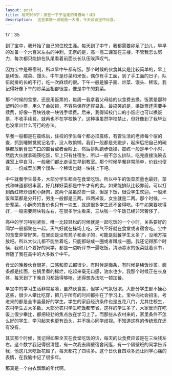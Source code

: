 ```yaml
---
layout: post
title: 每天500字：那些一下子溜走的青春呦！续3
description:  这些事情一说就是一大堆，今天谈谈宝中伙食。
---
```

17：35

到了宝中，我开始了自己的住校生涯。每天到了中午，我都需要卯足了劲儿，早早的准备一个六百米左右的冲刺，无奈的是，高一高二课室在三楼，不管我怎么努力，每次都只能排在队尾看着前面长长队伍唉声叹气。

因为宝中是寄宿制，所以早中午都有饭。那个时候的伙食其实是比较简单的，早上是稀饭、咸菜、馒头，中午是炒菜和米饭，偶尔有手工面，到了手工面的日子，队伍就排的长的不行，吃一次麻烦的很。下午一般是臊子面、炒菜、馒头、稀饭。我记得好像下午的炒菜品相都很差，像是中午的剩菜。

那个时候的食堂，还是用饭票的，每周一我拿着父母给的伙食费去换。饭票是那种塑料的小票，用久了会破损，不容易保存还容易丢。最搞笑的是，换饭票还需要手续费，好像一百块钱收一块钱手续费。后来，我得知校门口的小饭店也可以换饭票，不收手续费，就再也不在学校换了。这种事虽然学校禁止，但好像到了我毕业也没拿出什么可行的办法。

早餐一般都是在晨练后，住校的学生每个都必须晨练，有管生活的老师每个宿的查，抓到睡懒觉就记名字，没人敢偷懒。我们一般都是先跑步，起床后把自己的碗筷都放到食堂门口的窗台或者台阶上，然后排队跑步做操，晨练一般是半个小时，然后大伙就拿碗筷吃饭，早上只有住宿生，所以一般不怎么排队，吃完直接洗碗去课室上早自习，一般我们都比走读生早到教室。那个时候早餐非常简单，价钱也便宜，一份咸菜加两个馒头一个稀饭也就一块钱上下吧。

中午就餐学生最多，大部分学生都会在食堂吃饭。所以中午的饭菜质量也最好，菜式和味道都很丰富，好几样好菜都是中午才有的卖。如果能排队比较靠前，可以打到西红柿炒蛋和小酥肉，这两个菜虽然贵一些，但是下饭，很受学生欢迎。一般米饭和菜都是分开打，男生一般都是三两，四两米饭，女生就是二两。那个时候，一份荤菜，小酥肉的售价也只有一块五，就这很多学生还不舍得吃。中午如果要吃得好，一般需要两块钱左右，在很多学生看来，三块钱一个午饭已经非常奢侈了。

高中的学习特别紧张，唯一比较轻松的时候就是一起吃饭的一个小时，关系要好的同学一般都聚在一起。天气好就在操场上吃，天气不好就在食堂或者宿舍吃。宝中的食堂非常好笑，在里面是没有凳子和桌子的，可能是就餐学生太多了，没地方摆放吧。所以大伙儿都不能坐着吃，只能都站成一圈或者蹲成一圈。我还记得那个时候，我和几个要好的同学，都是一边听评书一遍吃饭，清汤寡水的饭菜就着评书，伴随了我在高中的大多数个中午。

食堂的晚餐伙食很差，口感和菜式都很少。有时候是面条，有时候是稀饭炒菜。面条都是挂面，在锅里煮的稀烂，吃起来毫无口感，油水也少。我那个时候正在长身体，每天到了下晚自习都饿得够呛，还得想办法吃一顿加餐。

早宝中的学习生活非常紧凑，虽然伙食差，但学习气氛很浓。大部分学生都不操心这些，很少人攀比吃穿，把几乎所有的时间都扑在了学习上。宝中向社会招生，考进来的都是全市县最好的学生。学生的家庭经济条件也是五花八门，尤其住校生，农村学生占大多数。大部分农村学生吃饭都节省，这样的学生多了，大家反而在吃饭上很少攀比，都把较劲的焦点放在学习上了。而那些从农村来的，家里条件不怎么好的学生，学习起来也更有劲头，并不担心同学歧视。不知道这样的传统现在还有没有。

其实那个时候，我记得如果全天在食堂吃饭的话，每天的伙食费应该是在三块钱左右。这个数字我记得很清楚，有一次我去隔壁宿舍闲逛，有一个隔壁班的同学告诉我，他这几天吃饭花超了，每天都花了四块多。这个日伙食四块多还让同学心痛的表情，在我脑中记了很多年。

那真是一个白衣飘飘的年代啊。


